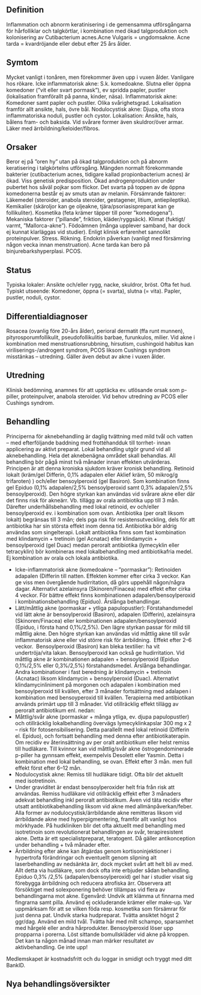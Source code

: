 ## Definition

Inflammation och abnorm keratinisering i de gemensamma utförsgångarna för hårfolliklar och talgkörtlar, i kombination med ökad talgproduktion och kolonisering av Cutibacterium acnes.Acne Vulgaris = ungdomsakne. Acne tarda = kvardröjande eller debut efter 25 års ålder.

## Symtom

Mycket vanligt i tonåren, men förekommer även upp i vuxen ålder. Vanligare hos rökare.
Icke inflammatorisk akne: S.k. komedoakne. Slutna eller öppna komedoner (”vit eller svart pormask”), ev spridda papler, pustler (lokalisation framförallt på panna, kinder, näsa).
Inflammatorisk akne: Komedoner samt papler och pustler. Olika svårighetsgrad. Lokalisation framför allt ansikte, hals, övre bål.
Nodulocystisk akne: Djupa, ofta stora inflammatoriska noduli, pustler och cystor. Lokalisation: Ansikte, hals, bålens fram- och baksida. Vid svårare former även skuldror/över armar. Läker med ärrbildning/keloider/fibros.

## Orsaker

Beror ej på ”oren hy” utan på ökad talgproduktion och på abnorm keratisering i talgkörtelns utförsgång. Mängden normalt förekommande bakterier (cutibacterium acnes, tidigare kallad propionbacterium acnes) är ökad. Viss genetisk predisposition. Ökad androgenproduktion under pubertet hos såväl pojkar som flickor. Det svarta på toppen av de öppna komedonerna består ej av smuts utan av melanin. Försämrande faktorer: Läkemedel (steroider, anabola steroider, gestagener, litium, antiepileptika). Kemikalier (skäroljor kan ge oljeakne, tjära/psoriasispreparat kan ge follikuliter). Kosmetika (feta krämer täpper till porer ”komedogena”). Mekaniska faktorer (”pillande”, friktion, kläder/ryggsäck). Klimat (fuktigt/ varmt, ”Mallorca-akne”). Födoämnen (många upplever samband, har dock ej kunnat klarläggas vid studier). Enligt klinisk erfarenhet sannolikt proteinpulver. Stress. Rökning. Endokrin påverkan (vanligt med försämring någon vecka innan menstruation). Acne tarda kan bero på binjurebarkshyperplasi. PCOS.

## Status

Typiska lokaler: Ansikte och/eller rygg, nacke, skuldror, bröst. Ofta fet hud. Typiskt utseende: Komedoner, öppna (= svarta), slutna (= vita). Papler, pustler, noduli, cystor.

## Differentialdiagnoser

Rosacea (ovanlig före 20-års ålder), perioral dermatit (ffa runt munnen), pityrosporumfollikulit, pseudofollikulitis barbae, furunkulos, milier. Vid akne i kombination med menstruationsrubbning, hirsutism, cushingoid habitus kan viriliserings-/androgent syndrom, PCOS liksom Cushings syndrom misstänkas – utredning. Gäller även debut av akne i vuxen ålder.

## Utredning

Klinisk bedömning, anamnes för att upptäcka ev. utlösande orsak som p-piller, proteinpulver, anabola steroider. Vid behov utredning av PCOS eller Cushings syndrom.

## Behandling

Principerna för aknebehandling är daglig tvättning med mild tvål och vatten – med efterföljande baddning med frottéhandduk till torrhet- innan applicering av aktivt preparat. Lokal behandling utgör grund vid all aknebehandling. Hela det aknebenägna området skall behandlas. All behandling bör pågå minst två månader innan effekten utvärderas.
Principen är att denna kroniska sjukdom kräver kronisk behandling. Retinoid lokalt (kräm/gel Differin, 0,1% adapalen eller Aklief kräm, 50 mikrog/g trifaroten) ) och/eller bensoylperoxid (gel Basiron). Som kombination finns gel Epiduo (0,1% adapalen/2,5% bensoylperoxid samt 0,3% adapalen/2,5% bensoylperoxid). Den högre styrkan kan användas vid svårare akne eller där det finns risk för akneärr. Vb. tillägg av orala antibiotika upp till 3 mån. Därefter underhållsbehandling med lokal retinoid, ev och/eller bensoylperoxid ev. i kombination som ovan.
Antibiotika (per oralt liksom lokalt) begränsas till 3 mån; dels pga risk för resistensutveckling, dels för att antibiotika har sin största effekt inom denna tid. Antibiotika bör aldrig användas som singelterapi. Lokalt antibiotika finns som fast kombination med klindamycin + tretinoin (gel Acnatac) eller klindamycin + bensoylperoxid (gel Duac) medan peroralt antibiotika (lymecyklin eller tetracyklin) bör kombineras med lokalbehandling med antibiotikafria medel. Ej kombination av orala och lokala antibiotika.
* Icke-inflammatorisk akne (komedoakne – ”pormaskar”): Retinoiden adapalen (Differin till natten. Effekten kommer efter cirka 3 veckor. Kan ge viss men övergående hudirritation, då görs uppehåll någon/några dagar. Alternativt azelainsyra (Skinoren/Finacea) med effekt efter cirka 4 veckor. För bättre effekt finns kombinationen adapalen/bensoylperoxid i kombinationsbehandling (Epiduo). Årslånga behandlingar.
* Lätt/måttlig akne (pormaskar + ytliga papulopustler): Förstahandsmedel vid lätt akne är bensoylperoxid (Basiron), adapalen (Differin), azelainsyra (Skinoren/Finacea) eller kombinationen adapalen/bensoylperoxid (Epiduo, i första hand 0,1%/2,5%). Den lägre styrkan passar för mild till måttlig akne. Den högre styrkan kan användas vid måttlig akne till svår inflammatorisk akne eller vid större risk för ärrbildning.  Effekt efter 2–6 veckor.  Bensoylperoxid (Basiron) kan bleka textilier: ha vit undertröja/vita lakan. Bensoylperoxid kan också ge hudirritation.
Vid måttlig akne är kombinationen adapalen + bensoylperoxid (Epiduo 0,1%/2,5% eller 0,3%/2,5%) förstahandsmedel. Årslånga behandlingar.
Andra kombinationer i fast beredning är klindamycin + tretinoin (Acnatac) liksom klindamycin + bensoylperoxid (Duac). Alternativt klindamycinliniment på morgonen och adapalen i kombination med bensoylperoxid till kvällen, efter 3 månader fortsättning med adalapen i kombination med bensoyperoxid till kvällen. Terapierna med antibiotikan används primärt upp till 3 månader.
Vid otillräcklig effekt tillägg av peroralt antibiotikum enl. nedan:
* Måttlig/svår akne (pormaskar + många ytliga, ev. djupa papulopustler) och otillräcklig lokalbehandling övervägs lymecyklinkapslar 300 mg x 2 – risk för fotosensibilisering. Detta parallellt med lokal retinoid (Differin el. Epiduo), och fortsatt behandling med denna efter antibiotikaterapin.
Om recidiv ev återinsättning av per oralt antibiotikum eller helst remiss till hudläkare.
Till kvinnor kan vid måttlig/svår akne östrogendominerade p-piller ha gynnsam effekt, exempelvis Desolett eller Yasmin. Detta i kombination med lokal behandling, se ovan. Effekt efter 3 mån. men full effekt först efter 6–12 mån.
* Nodulocystisk akne: Remiss till hudläkare tidigt. Ofta blir det aktuellt med isotretinoin.
* Under graviditet är endast bensoylperoxider helt fria från risk att användas.
Remiss hudläkare vid otillräcklig effekt efter 3 månaders adekvat behandling inkl peroralt antibiotikum. Även vid täta recidiv efter utsatt antibiotikabehandling liksom vid akne med allmänpåverkan/feber. Alla former av nodulocystisk/ärrbildande akne remitteras liksom vid ärrbildande akne med hyperpigmentering, framför allt vanligt hos mörkhyade.
På hudkliniken blir det ofta aktuellt med behandling med isotretinoin som revolutionerat behandlingen av svår, terapiresistent akne. Detta är ett specialistpreparat, teratogent. Då gäller antikonception under behandling + två månader efter.
* Ärrbildning efter akne kan åtgärdas genom kortisoninjektioner i hypertrofa förändringar och eventuellt genom slipning alt laserbehandling av nedsänkta ärr, dock mycket svårt att helt bli av med. Allt detta via hudläkare, som dock ofta inte erbjuder sådan behandling. Epiduo 0,3% /2,5% (adapalen/bensoylperoxid) gel har i studier visat sig förebygga ärrbildning och reducera atrofiska ärr.
Observera att försöktiget med solexponering behöver tillämpas vid flera av behandlingarna mot akne.
Egenvård: Undvik att klämma ut finnarna med fingrarna samt pilla. Använd ej ockluderande krämer eller make-up. Var uppmärksam för att se vilken föda resp. kosmetika som försämrar för just denna pat. Undvik starka hudpreparat. Tvätta ansiktet högst 2 ggr/dag. Använd en mild tvål. Tvätta hår med milt schampo, sparsamhet med hårgelé eller andra hårprodukter. Bensoylperoxid löser upp propparna i porerna. Löst sittande bomullskläder vid akne på kroppen. Det kan ta någon månad innan man märker resultatet av aktivbehandling. Ge inte upp!


Medlemskapet är kostnadsfritt och du loggar in smidigt och tryggt med ditt BankID.

## Nya behandlingsöversikter

